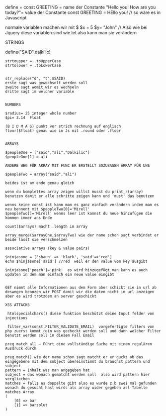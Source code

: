 <?php
define("GREETING","Hello you! How are you today?");
echo constant("GREETING");
?>

define = const
GREETING = name der Constante
"Hello you! How are you today?"= value  der Constante 
const GREETING = HEllo you! // so wäre es in Javascript

normale variablen machen wir mit $
$x = 5
$y= "John"  // Also wie bei Jquery diese variablen sind wie let also kann man sie verändern


STRINGS

define("SAID",dalkilic)

```strlen(SAID) = 8    das ist .length von javascript 
strtoupper = .toUpperCase
strtolower = .toLowerCase


str_replace("d", "t",$SAID)
erste sagt was gewechselt werden soll
zweite sagt womit wir es wechseln
dritte sagt im welcher variable


NUMBERS 

$radius= 25 integer whole number
$pi= 3.14  Float

(B I D M A S) punkt vor strich rechnung auf englisch
floor($float) genau wie in Js mit .round oder .floor


ARRAYS

$peopleOne = ["said","ali","Dalkilic"]
$peopleOne[1] = ali

ANDERE WEG FÜR ARRAY MIT FUNC ER ERSTELLT SOZUSAGEN ARRAY FÜR UNS

$peopleTwo = array("said","ali")

beides ist am ende genau gleich

wenn du komplettes array zeigen willst musst du print_r(array) benutzen damit er alle schritte zeigen kann und 'must' das benutzen

wenns keine const ist kann man es ganz einfach verändern indem man es neu bennent mit $peopleTwo[0]='Mirell'
$peopleTwo[]='Mirell' wenns leer ist kannst du neue hinzufügen die kommen immer ans Ende

count($arrays) macht .length im array 

array_merge($arrayOne,$arrayTwo) wie der name schon sagt verbindet er beide lässt sie verschmelzen

associative arrays (key & value pairs)

$ninjasone = ['shaun' => 'black', 'said'=>'red']
echo $ninjasone['said'] //red  weil er den value vom key ausgibt

$ninjasone['peach']='pink'  es wird hinzugefügt man kann es auch updaten in dem man einfach ein neue value eingibt


GET nimmt alle Informationen aus dem Form aber schickt sie in url ab deswegen benuzen wir POST damit wir die daten nicht im url anzeigen aber es wird trotzdem an server geschickt

XSS ATTACKS

 htmlspecialchars() diese funktion beschützt deine Input felder von injections

 filter_var(const,FILTER_VALIDATE_EMAIL)  vorgefertigte filters von php zuerst kommt rein was gecheckt werden soll und dann welcher Filter benutzt werden soll in diesem Fall Email

preg_match_all — Führt eine vollständige Suche mit einem regulären Ausdruck durch

preg_match() wie der name schon sagt matcht er er guckt ob das eingegebene mit dem subject übereinstimmt du brauchst pattern und subject
pattern = Inhalt was man angegeben hat 
subject = das wonach gematcht werden soll  also wird pattern hier vergliechen
matches = falls es doppelte gibt also es wurde z.b zwei mal gefunden wonach du gesucht hast wirds als array wider gegeben asl Tabelle 
matches Array
(
    [0] => bar
    [1] => barsolut
)










